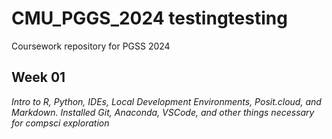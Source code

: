 # CMU_PGGS_2024 testingtesting
Coursework repository for PGSS 2024

## Week 01
*Intro to R, Python, IDEs, Local Development Environments, Posit.cloud, and Markdown. Installed Git, Anaconda, VSCode, and other things necessary for compsci exploration*
